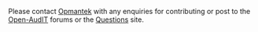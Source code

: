Please contact [Opmantek](https://opmantek.com) with any enquiries for contributing or post to the [Open-AudIT](http://www.open-audit) forums or the [Questions](https://community.opmantek.com/questions) site.
